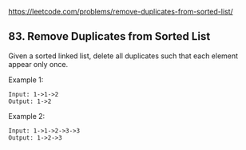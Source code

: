https://leetcode.com/problems/remove-duplicates-from-sorted-list/

## 83. Remove Duplicates from Sorted List

Given a sorted linked list, delete all duplicates such that each element appear only once.

Example 1:
```
Input: 1->1->2
Output: 1->2
```
Example 2:
```
Input: 1->1->2->3->3
Output: 1->2->3
```
